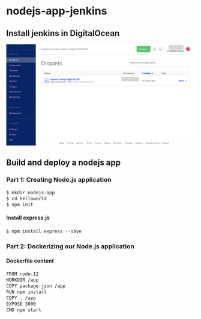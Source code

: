 # nodejs-app-jenkins

## Install jenkins in  DigitalOcean

![](digi-ocean1.png)

## Build and  deploy a nodejs app

### Part 1: Creating Node.js application
```
$ mkdir nodejs-app
$ cd helloworld
$ npm init

```
#### Install express.js
```
$ npm install express --save
```

### Part 2: Dockerizing our Node.js application

#### Dockerfile content
```
FROM node:12
WORKDIR /app
COPY package.json /app
RUN npm install
COPY . /app
EXPOSE 3000
CMD npm start

```
